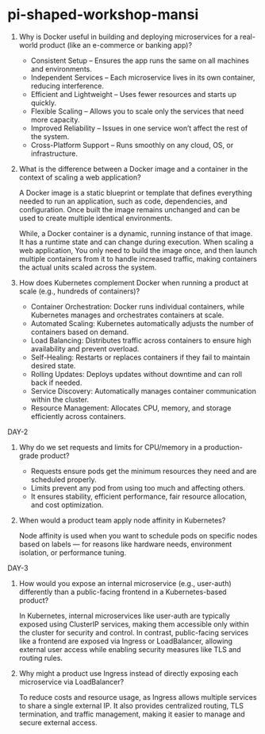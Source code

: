# pi-shaped-workshop-mansi
1. Why is Docker useful in building and deploying microservices for a real-world product (like an e-commerce or banking app)?

    * Consistent Setup – Ensures the app runs the same on all machines and environments.
    * Independent Services – Each microservice lives in its own container, reducing interference.
    * Efficient and Lightweight – Uses fewer resources and starts up quickly.
    * Flexible Scaling – Allows you to scale only the services that need more capacity.
    * Improved Reliability – Issues in one service won’t affect the rest of the system.
    * Cross-Platform Support – Runs smoothly on any cloud, OS, or infrastructure.

2. What is the difference between a Docker image and a container in the context of scaling a web application?

    A Docker image is a static blueprint or template that defines everything needed to run an application, such as code, dependencies, and configuration. Once built the image remains unchanged and can be used to create multiple identical environments. 

   While, a Docker container is a dynamic, running instance of that image. It has a runtime state and can change during execution. 
    When scaling a web application, You only need to build the image once, and then launch multiple containers from it to handle increased traffic, making containers the actual units scaled across the system.

4. How does Kubernetes complement Docker when running a product at scale (e.g., hundreds of containers)?

   * Container Orchestration: Docker runs individual containers, while Kubernetes manages and orchestrates containers at scale.
   * Automated Scaling: Kubernetes automatically adjusts the number of containers based on demand.
   * Load Balancing: Distributes traffic across containers to ensure high availability and prevent overload.
   * Self-Healing: Restarts or replaces containers if they fail to maintain desired state.
   * Rolling Updates: Deploys updates without downtime and can roll back if needed.
   * Service Discovery: Automatically manages container communication within the cluster.
   * Resource Management: Allocates CPU, memory, and storage efficiently across containers.


DAY-2 
1. Why do we set requests and limits for CPU/memory in a production-grade product?

    * Requests ensure pods get the minimum resources they need and are scheduled properly.
    * Limits prevent any pod from using too much and affecting others.
    * It ensures stability, efficient performance, fair resource allocation, and cost optimization.

2. When would a product team apply node affinity in Kubernetes?

    Node affinity is used when you want to schedule pods on specific nodes based on labels — for reasons like hardware needs, environment isolation, or performance tuning.

DAY-3

1. How would you expose an internal microservice (e.g., user-auth) differently than a public-facing frontend in a Kubernetes-based product?

    In Kubernetes, internal microservices like user-auth are typically exposed using ClusterIP services, making them accessible only within the cluster for security and control. In contrast, public-facing services like a frontend are exposed via Ingress or LoadBalancer, allowing external user access while enabling security measures like TLS and routing rules.

2. Why might a product use Ingress instead of directly exposing each microservice via LoadBalancer?

    To reduce costs and resource usage, as Ingress allows multiple services to share a single external IP. 
    It also provides centralized routing, TLS termination, and traffic management, making it easier to manage and secure external access.